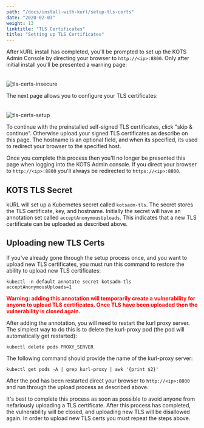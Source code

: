 ```yaml
---
path: "/docs/install-with-kurl/setup-tls-certs"
date: "2020-02-03"
weight: 13
linktitle: "TLS Certificates"
title: "Setting up TLS Certificates"
---
```


After kURL install has completed, you'll be prompted to set up the KOTS Admin Console by directing your browser to `http://<ip>:8800`.   Only after initial install you'll be presented a warning page:
<br><br><br>
![tls-certs-insecure](/tls-certs-insecure.png)


The next page allows you to configure your TLS certificates:
<br><br><br>
![tls-certs-setup](/tls-certs-setup.png)

To continue with the preinstalled self-signed TLS certificates, click "skip & continue".  Otherwise upload your signed TLS certificates as describe on this page.  The hostname is an optional field, and when its specified, its used to redirect your browser to the specified host. 

Once you complete this process then you'll no longer be presented this page when logging into the KOTS Admin console.  If you direct your browser to `http://<ip>:8800` you'll always be redirected to `https://<ip>:8800`.  
    
## KOTS TLS Secret

kURL will set up a Kubernetes secret called `kotsadm-tls`.  The secret stores the TLS certificate, key, and hostname.  Initially the secret will have an annotation set called `acceptAnonymousUploads`.  This indicates that a new TLS certificate can be uploaded as described above.  

## Uploading new TLS Certs

If you've already gone through the setup process once, and you want to upload new TLS certificates, you must run this command to restore the ability to upload new TLS certificates:

`kubectl -n default annotate secret kotsadm-tls acceptAnonymousUploads=1`

<span style="color:red">**Warning: adding this annotation will temporarily create a vulnerability for anyone to upload TLS certificates.  Once TLS have been uploaded then the vulnerability is closed again.**</span>

After adding the annotation, you will need to restart the kurl proxy server.  The simplest way to do this is to delete the kurl-proxy pod (the pod will automatically get restarted): 

`kubectl delete pods PROXY_SERVER`

The following command should provide the name of the kurl-proxy server:

`kubectl get pods -A | grep kurl-proxy | awk '{print $2}'`

After the pod has been restarted direct your browser to `http://<ip>:8800` and run through the upload process as described above.  
    
It's best to complete this process as soon as possible to avoid anyone from nefariously uploading a TLS certificate.   After this process has completed, the vulnerability will be closed, and uploading new TLS will be disallowed again.  In order to upload new TLS certs you must repeat the steps above. 
<br><br><br>
